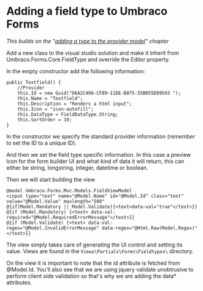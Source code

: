 # Adding a field type to Umbraco Forms #

*This builds on the "[adding a type to the provider model](Adding-a-Type.md)" chapter*

Add a new class to the visual studio solution and make it inherit from Umbraco.Forms.Core.FieldType and override the Editor property.

In the empty constructor add the following information:

	public Textfield() {
		//Provider
		this.Id = new Guid("D6A2C406-CF89-11DE-B075-55B055D89593 ");
		this.Name = "Textfield";
		this.Description = "Renders a html input";
		this.Icon = "icon-autofill";
        this.DataType = FieldDataType.String;
		this.SortOrder = 10;
	}

In the constructor we specify the standard provider information (remember to set the ID to a unique ID).

And then we set the field type specific information. In this case a preview Icon for the form builder UI and what kind of data it will return, this can either be string, longstring, integer, datetime or boolean.

Then we will start building the view

    @model Umbraco.Forms.Mvc.Models.FieldViewModel
    <input type="text" name="@Model.Name" id="@Model.Id" class="text" value="@Model.Value" maxlength="500"
    @{if(Model.Mandatory || Model.Validate){<text>data-val="true"</text>}}
    @{if (Model.Mandatory) {<text> data-val-required="@Model.RequiredErrorMessage"</text>}}
    @{if (Model.Validate) {<text> data-val-regex="@Model.InvalidErrorMessage" data-regex="@Html.Raw(Model.Regex)"</text>}}

The view simply takes care of generating the UI control and setting its value. Views are found in the `Views\Partials\Forms\Fieldtypes\` directory.

On the view it is important to note that the id attribute is fetched from @Model.Id. You'll also see that we are using jquery validate unobtrusive to perform client side validation so that's why we are adding the data* attributes.
